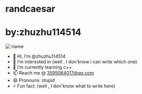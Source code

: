 # randcaesar
 # by:zhuzhu114514

![:name](https://count.getloli.com/get/@zhuzhu114514_randcaesar-profile?theme=rule34)

- 👋 Hi, I’m @zhuzhu114514
- 👀 I’m interested in (well , I don'know i can write which one)
- 🌱 I’m currently learning c++
- 📫 Reach me @ 3595064017@qq.com
- 😄 Pronouns: stupid
- ⚡ Fun fact: (well , I don'know what to write here)

